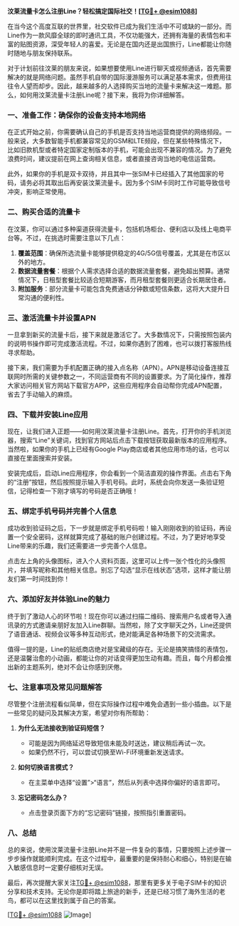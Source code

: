 **汶莱流量卡怎么注册Line？轻松搞定国际社交！[[TG💪+ @esim1088](https://t.me/s/esim1088)]**

在当今这个高度互联的世界里，社交软件已成为我们生活中不可或缺的一部分。而Line作为一款风靡全球的即时通讯工具，不仅功能强大，还拥有海量的表情包和丰富的贴图资源，深受年轻人的喜爱。无论是在国内还是出国旅行，Line都能让你随时随地与朋友保持联系。

对于计划前往汶莱的朋友来说，如果想要使用Line进行聊天或视频通话，首先需要解决的就是网络问题。虽然手机自带的国际漫游服务可以满足基本需求，但费用往往令人望而却步。因此，越来越多的人选择购买当地的流量卡来解决这一难题。那么，如何用汶莱流量卡注册Line呢？接下来，我将为你详细解答。

### **一、准备工作：确保你的设备支持本地网络**

在正式开始之前，你需要确认自己的手机是否支持当地运营商提供的网络频段。一般来说，大多数智能手机都兼容常见的GSM和LTE频段，但在某些特殊情况下，比如旧款机型或者特定国家定制版本的手机，可能会出现不兼容的情况。为了避免浪费时间，建议提前在网上查询相关信息，或者直接咨询当地的电信运营商。

此外，如果你的手机是双卡双待，并且其中一张SIM卡已经插入了其他国家的号码，请务必将其取出后再安装汶莱流量卡。因为多个SIM卡同时工作可能导致信号冲突，影响正常使用。

### **二、购买合适的流量卡**

在汶莱，你可以通过多种渠道获得流量卡，包括机场柜台、便利店以及线上电商平台等。不过，在挑选时需要注意以下几点：

1. **覆盖范围**：确保所选流量卡能够提供稳定的4G/5G信号覆盖，尤其是在市区以外的地方。
2. **数据流量套餐**：根据个人需求选择合适的数据流量套餐，避免超出预算。通常情况下，日租型套餐比较适合短期游客，而月租型套餐则更适合长期居住者。
3. **附加服务**：部分流量卡可能包含免费通话分钟数或短信条数，这将大大提升日常沟通的便利性。

### **三、激活流量卡并设置APN**

一旦拿到新买的流量卡后，接下来就是激活它了。大多数情况下，只需按照包装内的说明书操作即可完成激活流程。不过，如果你遇到了困难，也可以拨打客服热线寻求帮助。

接下来，我们需要为手机配置正确的接入点名称（APN）。APN是移动设备连接互联网时所需的关键参数之一，不同运营商有不同的设置要求。为了简化操作，推荐大家访问相关官方网站下载官方APP，这些应用程序会自动帮你完成APN配置，省去了手动输入的麻烦。

### **四、下载并安装Line应用**

现在，让我们进入正题——如何用汶莱流量卡注册Line。首先，打开你的手机浏览器，搜索“Line”关键词，找到官方网站后点击下载按钮获取最新版本的应用程序。当然啦，如果你的手机上已经有Google Play商店或者其他应用市场的话，也可以直接在里面搜索并安装。

安装完成后，启动Line应用程序，你会看到一个简洁直观的操作界面。点击右下角的“注册”按钮，然后按照提示输入手机号码。此时，系统会向你发送一条验证短信，记得检查一下刚才填写的号码是否正确哦！

### **五、绑定手机号码并完善个人信息**

成功收到验证码之后，下一步就是绑定手机号码啦！输入刚刚收到的验证码，再设置一个安全密码，这样就算完成了基础的账户创建过程。不过，为了更好地享受Line带来的乐趣，我们还需要进一步完善个人信息。

点击左上角的头像图标，进入个人资料页面，这里可以上传一张个性化的头像照片，并填写昵称和其他相关信息。别忘了勾选“显示在线状态”选项，这样才能让朋友们第一时间找到你！

### **六、添加好友并体验Line的魅力**

终于到了激动人心的环节啦！现在你可以通过扫描二维码、搜索用户名或者导入通讯录的方式邀请亲朋好友加入Line群聊。当然啦，除了文字聊天之外，Line还提供了语音通话、视频会议等多种互动形式，绝对能满足各种场景下的交流需求。

值得一提的是，Line的贴纸商店绝对是宝藏级的存在。无论是搞笑搞怪的表情包，还是温馨治愈的小动画，都能让你的对话变得更加生动有趣。而且，每个月都会推出新的主题系列，绝对不会让你感到厌倦。

### **七、注意事项及常见问题解答**

尽管整个注册流程看似简单，但在实际操作过程中难免会遇到一些小插曲。以下是一些常见的疑问及其解决方案，希望对你有所帮助：

1. **为什么无法接收到验证码短信？**
   - 可能是因为网络延迟导致短信未能及时送达，建议稍后再试一次。
   - 如果仍然不行，可以尝试切换至Wi-Fi环境重新发送请求。

2. **如何切换语言模式？**
   - 在主菜单中选择“设置”>“语言”，然后从列表中选择你偏好的语言即可。

3. **忘记密码怎么办？**
   - 点击登录页面下方的“忘记密码”链接，按照指引重置密码。

### **八、总结**

总的来说，使用汶莱流量卡注册Line并不是一件复杂的事情，只要按照上述步骤一步步操作就能顺利完成。在这个过程中，最重要的是保持耐心和细心，特别是在输入敏感信息时一定要仔细核对无误。

最后，再次提醒大家关注[TG💪+ @esim1088](https://t.me/s/esim1088)，那里有更多关于电子SIM卡的知识分享和技术支持。无论你是即将踏上旅途的新手，还是已经习惯了海外生活的老鸟，都可以在这里找到属于自己的答案。

[[TG💪+ @esim1088](https://t.me/s/esim1088) ![Image](https://i.postimg.cc/4NQfJmqS/Snipaste-2025-05-13-00-14-12.png)]